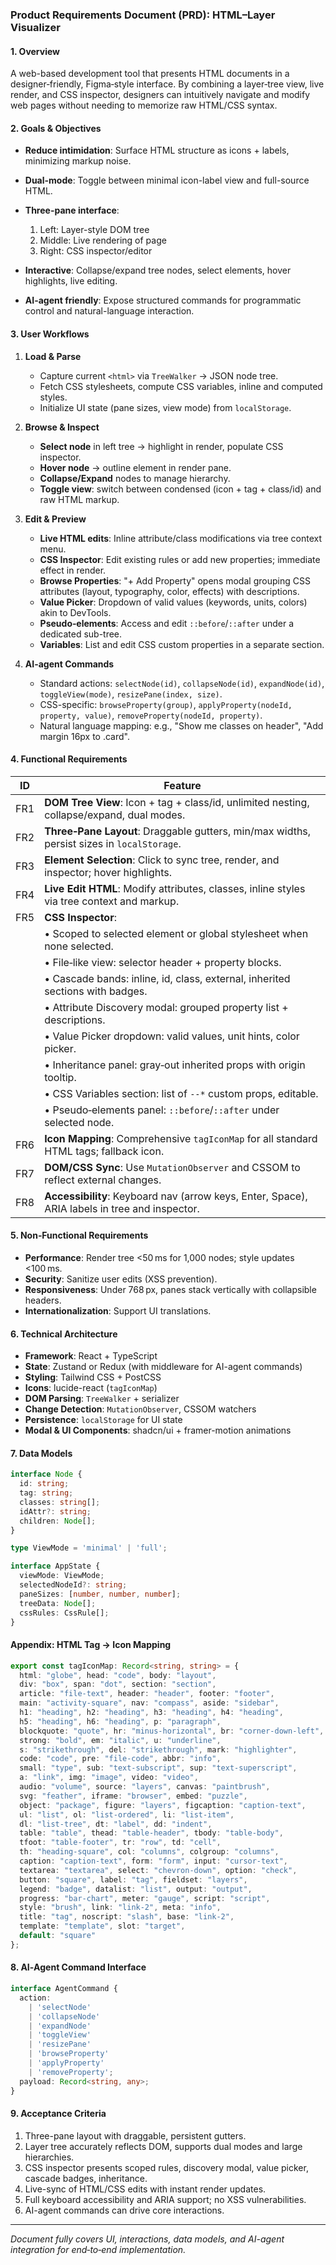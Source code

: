### Product Requirements Document (PRD): HTML–Layer Visualizer

#### 1. Overview

A web-based development tool that presents HTML documents in a designer‑friendly, Figma‑style interface. By combining a layer‑tree view, live render, and CSS inspector, designers can intuitively navigate and modify web pages without needing to memorize raw HTML/CSS syntax.

#### 2. Goals & Objectives

* **Reduce intimidation**: Surface HTML structure as icons + labels, minimizing markup noise.
* **Dual-mode**: Toggle between minimal icon-label view and full-source HTML.
* **Three-pane interface**:

  1. Left: Layer-style DOM tree
  2. Middle: Live rendering of page
  3. Right: CSS inspector/editor
* **Interactive**: Collapse/expand tree nodes, select elements, hover highlights, live editing.
* **AI-agent friendly**: Expose structured commands for programmatic control and natural-language interaction.

#### 3. User Workflows

1. **Load & Parse**

   * Capture current `<html>` via `TreeWalker` → JSON node tree.
   * Fetch CSS stylesheets, compute CSS variables, inline and computed styles.
   * Initialize UI state (pane sizes, view mode) from `localStorage`.

2. **Browse & Inspect**

   * **Select node** in left tree → highlight in render, populate CSS inspector.
   * **Hover node** → outline element in render pane.
   * **Collapse/Expand** nodes to manage hierarchy.
   * **Toggle view**: switch between condensed (icon + tag + class/id) and raw HTML markup.

3. **Edit & Preview**

   * **Live HTML edits**: Inline attribute/class modifications via tree context menu.
   * **CSS Inspector**: Edit existing rules or add new properties; immediate effect in render.
   * **Browse Properties**: "+ Add Property" opens modal grouping CSS attributes (layout, typography, color, effects) with descriptions.
   * **Value Picker**: Dropdown of valid values (keywords, units, colors) akin to DevTools.
   * **Pseudo‑elements**: Access and edit `::before`/`::after` under a dedicated sub-tree.
   * **Variables**: List and edit CSS custom properties in a separate section.

4. **AI-agent Commands**

   * Standard actions: `selectNode(id)`, `collapseNode(id)`, `expandNode(id)`, `toggleView(mode)`, `resizePane(index, size)`.
   * CSS-specific: `browseProperty(group)`, `applyProperty(nodeId, property, value)`, `removeProperty(nodeId, property)`.
   * Natural language mapping: e.g., "Show me classes on header", "Add margin 16px to .card".

#### 4. Functional Requirements

| ID  | Feature                                                                                        |
| --- | ---------------------------------------------------------------------------------------------- |
| FR1 | **DOM Tree View**: Icon + tag + class/id, unlimited nesting, collapse/expand, dual modes.      |
| FR2 | **Three‑Pane Layout**: Draggable gutters, min/max widths, persist sizes in `localStorage`.     |
| FR3 | **Element Selection**: Click to sync tree, render, and inspector; hover highlights.            |
| FR4 | **Live Edit HTML**: Modify attributes, classes, inline styles via tree context and markup.     |
| FR5 | **CSS Inspector**:                                                                             |
|     | • Scoped to selected element or global stylesheet when none selected.                          |
|     | • File‑like view: selector header + property blocks.                                           |
|     | • Cascade bands: inline, id, class, external, inherited sections with badges.                  |
|     | • Attribute Discovery modal: grouped property list + descriptions.                             |
|     | • Value Picker dropdown: valid values, unit hints, color picker.                               |
|     | • Inheritance panel: gray‑out inherited props with origin tooltip.                             |
|     | • CSS Variables section: list of `--*` custom props, editable.                                 |
|     | • Pseudo‑elements panel: `::before`/`::after` under selected node.                             |
| FR6 | **Icon Mapping**: Comprehensive `tagIconMap` for all standard HTML tags; fallback icon.        |
| FR7 | **DOM/CSS Sync**: Use `MutationObserver` and CSSOM to reflect external changes.                |
| FR8 | **Accessibility**: Keyboard nav (arrow keys, Enter, Space), ARIA labels in tree and inspector. |

#### 5. Non‑Functional Requirements

* **Performance**: Render tree <50 ms for 1,000 nodes; style updates <100 ms.
* **Security**: Sanitize user edits (XSS prevention).
* **Responsiveness**: Under 768 px, panes stack vertically with collapsible headers.
* **Internationalization**: Support UI translations.

#### 6. Technical Architecture

* **Framework**: React + TypeScript
* **State**: Zustand or Redux (with middleware for AI-agent commands)
* **Styling**: Tailwind CSS + PostCSS
* **Icons**: lucide-react (`tagIconMap`)
* **DOM Parsing**: `TreeWalker` + serializer
* **Change Detection**: `MutationObserver`, CSSOM watchers
* **Persistence**: `localStorage` for UI state
* **Modal & UI Components**: shadcn/ui + framer-motion animations

#### 7. Data Models

```ts
interface Node {
  id: string;
  tag: string;
  classes: string[];
  idAttr?: string;
  children: Node[];
}

type ViewMode = 'minimal' | 'full';

interface AppState {
  viewMode: ViewMode;
  selectedNodeId?: string;
  paneSizes: [number, number, number];
  treeData: Node[];
  cssRules: CssRule[];
}
```

#### Appendix: HTML Tag → Icon Mapping

```ts
export const tagIconMap: Record<string, string> = {
  html: "globe", head: "code", body: "layout",
  div: "box", span: "dot", section: "section",
  article: "file-text", header: "header", footer: "footer",
  main: "activity-square", nav: "compass", aside: "sidebar",
  h1: "heading", h2: "heading", h3: "heading", h4: "heading",
  h5: "heading", h6: "heading", p: "paragraph",
  blockquote: "quote", hr: "minus-horizontal", br: "corner-down-left",
  strong: "bold", em: "italic", u: "underline",
  s: "strikethrough", del: "strikethrough", mark: "highlighter",
  code: "code", pre: "file-code", abbr: "info",
  small: "type", sub: "text-subscript", sup: "text-superscript",
  a: "link", img: "image", video: "video",
  audio: "volume", source: "layers", canvas: "paintbrush",
  svg: "feather", iframe: "browser", embed: "puzzle",
  object: "package", figure: "layers", figcaption: "caption-text",
  ul: "list", ol: "list-ordered", li: "list-item",
  dl: "list-tree", dt: "label", dd: "indent",
  table: "table", thead: "table-header", tbody: "table-body",
  tfoot: "table-footer", tr: "row", td: "cell",
  th: "heading-square", col: "columns", colgroup: "columns",
  caption: "caption-text", form: "form", input: "cursor-text",
  textarea: "textarea", select: "chevron-down", option: "check",
  button: "square", label: "tag", fieldset: "layers",
  legend: "badge", datalist: "list", output: "output",
  progress: "bar-chart", meter: "gauge", script: "script",
  style: "brush", link: "link-2", meta: "info",
  title: "tag", noscript: "slash", base: "link-2",
  template: "template", slot: "target",
  default: "square"
};
```

#### 8. AI‑Agent Command Interface

```ts
interface AgentCommand {
  action:
    | 'selectNode'
    | 'collapseNode'
    | 'expandNode'
    | 'toggleView'
    | 'resizePane'
    | 'browseProperty'
    | 'applyProperty'
    | 'removeProperty';
  payload: Record<string, any>;
}
```

#### 9. Acceptance Criteria

1. Three-pane layout with draggable, persistent gutters.
2. Layer tree accurately reflects DOM, supports dual modes and large hierarchies.
3. CSS inspector presents scoped rules, discovery modal, value picker, cascade badges, inheritance.
4. Live-sync of HTML/CSS edits with instant render updates.
5. Full keyboard accessibility and ARIA support; no XSS vulnerabilities.
6. AI-agent commands can drive core interactions.

---

*Document fully covers UI, interactions, data models, and AI-agent integration for end‑to‑end implementation.*
